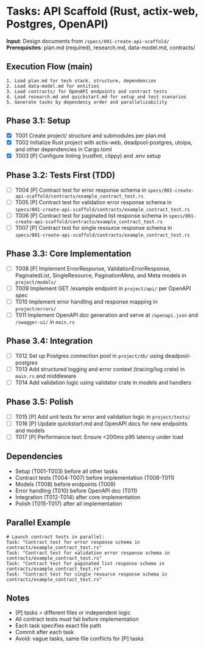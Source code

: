 # Tasks: API Scaffold (Rust, actix-web, Postgres, OpenAPI)

**Input**: Design documents from `/specs/001-create-api-scaffold/`
**Prerequisites**: plan.md (required), research.md, data-model.md, contracts/

## Execution Flow (main)
```
1. Load plan.md for tech stack, structure, dependencies
2. Load data-model.md for entities
3. Load contracts/ for OpenAPI endpoints and contract tests
4. Load research.md and quickstart.md for setup and test scenarios
5. Generate tasks by dependency order and parallelizability
```

## Phase 3.1: Setup
- [x] T001 Create project/ structure and submodules per plan.md
- [x] T002 Initialize Rust project with actix-web, deadpool-postgres, utoipa, and other dependencies in Cargo.toml
- [x] T003 [P] Configure linting (rustfmt, clippy) and .env setup

## Phase 3.2: Tests First (TDD)
- [ ] T004 [P] Contract test for error response schema in `specs/001-create-api-scaffold/contracts/example_contract_test.rs`
- [ ] T005 [P] Contract test for validation error response schema in `specs/001-create-api-scaffold/contracts/example_contract_test.rs`
- [ ] T006 [P] Contract test for paginated list response schema in `specs/001-create-api-scaffold/contracts/example_contract_test.rs`
- [ ] T007 [P] Contract test for single resource response schema in `specs/001-create-api-scaffold/contracts/example_contract_test.rs`

## Phase 3.3: Core Implementation
- [ ] T008 [P] Implement ErrorResponse, ValidationErrorResponse, PaginatedList, SingleResource, PaginationMeta, and Meta models in `project/models/`
- [ ] T009 Implement GET /example endpoint in `project/api/` per OpenAPI spec
- [ ] T010 Implement error handling and response mapping in `project/errors/`
- [ ] T011 Implement OpenAPI doc generation and serve at `/openapi.json` and `/swagger-ui/` in `main.rs`

## Phase 3.4: Integration
- [ ] T012 Set up Postgres connection pool in `project/db/` using deadpool-postgres
- [ ] T013 Add structured logging and error context (tracing/log crate) in `main.rs` and middleware
- [ ] T014 Add validation logic using validator crate in models and handlers

## Phase 3.5: Polish
- [ ] T015 [P] Add unit tests for error and validation logic in `project/tests/`
- [ ] T016 [P] Update quickstart.md and OpenAPI docs for new endpoints and models
- [ ] T017 [P] Performance test: Ensure <200ms p95 latency under load

## Dependencies
- Setup (T001-T003) before all other tasks
- Contract tests (T004-T007) before implementation (T008-T011)
- Models (T008) before endpoints (T009)
- Error handling (T010) before OpenAPI doc (T011)
- Integration (T012-T014) after core implementation
- Polish (T015-T017) after all implementation

## Parallel Example
```
# Launch contract tests in parallel:
Task: "Contract test for error response schema in contracts/example_contract_test.rs"
Task: "Contract test for validation error response schema in contracts/example_contract_test.rs"
Task: "Contract test for paginated list response schema in contracts/example_contract_test.rs"
Task: "Contract test for single resource response schema in contracts/example_contract_test.rs"
```

## Notes
- [P] tasks = different files or independent logic
- All contract tests must fail before implementation
- Each task specifies exact file path
- Commit after each task
- Avoid: vague tasks, same file conflicts for [P] tasks
